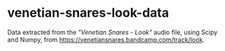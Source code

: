 # venetian-snares-look-data

Data extracted from the *"Venetian Snares - Look"* audio file, using Scipy and Numpy, from https://venetiansnares.bandcamp.com/track/look.
